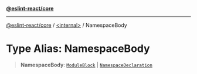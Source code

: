 [**@eslint-react/core**](../../README.md)

***

[@eslint-react/core](../../README.md) / [\<internal\>](../README.md) / NamespaceBody

# Type Alias: NamespaceBody

> **NamespaceBody**: [`ModuleBlock`](../interfaces/ModuleBlock.md) \| [`NamespaceDeclaration`](../interfaces/NamespaceDeclaration.md)
